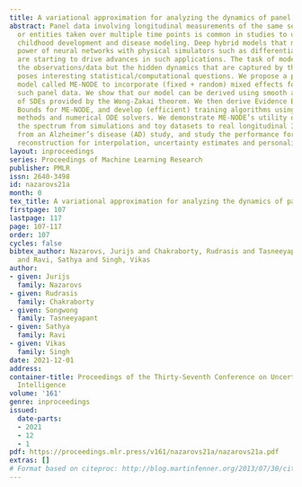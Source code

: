 ```yaml
---
title: A variational approximation for analyzing the dynamics of panel data
abstract: Panel data involving longitudinal measurements of the same set of participants
  or entities taken over multiple time points is common in studies to understand early
  childhood development and disease modeling. Deep hybrid models that marry the predictive
  power of neural networks with physical simulators such as differential equations,
  are starting to drive advances in such applications. The task of modeling not just
  the observations/data but the hidden dynamics that are captured by the measurements
  poses interesting statistical/computational questions. We propose a probabilistic
  model called ME-NODE to incorporate (fixed + random) mixed effects for analyzing
  such panel data. We show that our model can be derived using smooth approximations
  of SDEs provided by the Wong-Zakai theorem. We then derive Evidence Based Lower
  Bounds for ME-NODE, and develop (efficient) training algorithms using MC based sampling
  methods and numerical ODE solvers. We demonstrate ME-NODE’s utility on tasks spanning
  the spectrum from simulations and toy datasets to real longitudinal 3D imaging data
  from an Alzheimer’s disease (AD) study, and study the performance for accuracy of
  reconstruction for interpolation, uncertainty estimates and personalized prediction.
layout: inproceedings
series: Proceedings of Machine Learning Research
publisher: PMLR
issn: 2640-3498
id: nazarovs21a
month: 0
tex_title: A variational approximation for analyzing the dynamics of panel data
firstpage: 107
lastpage: 117
page: 107-117
order: 107
cycles: false
bibtex_author: Nazarovs, Jurijs and Chakraborty, Rudrasis and Tasneeyapant, Songwong
  and Ravi, Sathya and Singh, Vikas
author:
- given: Jurijs
  family: Nazarovs
- given: Rudrasis
  family: Chakraborty
- given: Songwong
  family: Tasneeyapant
- given: Sathya
  family: Ravi
- given: Vikas
  family: Singh
date: 2021-12-01
address:
container-title: Proceedings of the Thirty-Seventh Conference on Uncertainty in Artificial
  Intelligence
volume: '161'
genre: inproceedings
issued:
  date-parts:
  - 2021
  - 12
  - 1
pdf: https://proceedings.mlr.press/v161/nazarovs21a/nazarovs21a.pdf
extras: []
# Format based on citeproc: http://blog.martinfenner.org/2013/07/30/citeproc-yaml-for-bibliographies/
---
```

